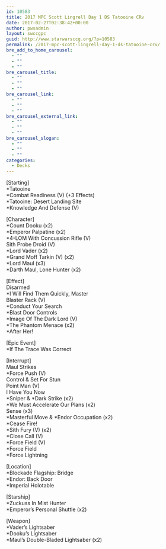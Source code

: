 ```yaml
---
id: 10583
title: 2017 MPC Scott Lingrell Day 1 DS Tatooine CRv
date: 2017-02-27T02:38:42+00:00
author: pwsadmin
layout: swccgpc
guid: http://www.starwarsccg.org/?p=10583
permalink: /2017-mpc-scott-lingrell-day-1-ds-tatooine-crv/
bre_add_to_home_carousel:
  - ""
  - ""
  - ""
bre_carousel_title:
  - ""
  - ""
  - ""
bre_carousel_link:
  - ""
  - ""
  - ""
bre_carousel_external_link:
  - ""
  - ""
  - ""
bre_carousel_slogan:
  - ""
  - ""
  - ""
categories:
  - Decks
---
```

[Starting]  
*Tatooine  
*Combat Readiness (V) (+3 Effects)  
*Tatooine: Desert Landing Site  
*Knowledge And Defense (V)

[Character]  
*Count Dooku (x2)  
*Emperor Palpatine (x2)  
*4-LOM With Concussion Rifle (V)  
Sith Probe Droid (V)  
*Lord Vader (x2)  
*Grand Moff Tarkin (V) (x2)  
*Lord Maul (x3)  
*Darth Maul, Lone Hunter (x2)

[Effect]  
Disarmed  
*I Will Find Them Quickly, Master  
Blaster Rack (V)  
*Conduct Your Search  
*Blast Door Controls  
*Image Of The Dark Lord (V)  
*The Phantom Menace (x2)  
*After Her!

[Epic Event]  
*If The Trace Was Correct

[Interrupt]  
Maul Strikes  
*Force Push (V)  
Control & Set For Stun  
Point Man (V)  
I Have You Now  
\*Sniper & \*Dark Strike (x2)  
*We Must Accelerate Our Plans (x2)  
Sense (x3)  
\*Masterful Move & \*Endor Occupation (x2)  
*Cease Fire!  
*Sith Fury (V) (x2)  
*Close Call (V)  
*Force Field (V)  
*Force Field  
*Force Lightning

[Location]  
*Blockade Flagship: Bridge  
*Endor: Back Door  
*Imperial Holotable

[Starship]  
*Zuckuss In Mist Hunter  
*Emperor&#8217;s Personal Shuttle (x2)

[Weapon]  
*Vader&#8217;s Lightsaber  
*Dooku&#8217;s Lightsaber  
*Maul&#8217;s Double-Bladed Lightsaber (x2)